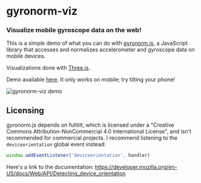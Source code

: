# gyronorm-viz

### Visualize mobile gyroscope data on the web!

This is a simple demo of what you can do with [gyronorm.js](https://github.com/dorukeker/gyronorm.js/), a JavaScript library that accesses and normalizes accelerometer and gyroscope data on mobile devices. 

Visualizations done with [Three.js](https://github.com/mrdoob/three.js/).

Demo available [here](http://scottyfillups.github.io/gyronorm-viz). It only works on mobile; try tilting your phone!

![gyronorm-viz demo](http://scottyfillups.github.io/gyronorm-viz/assets/demo.gif)

## Licensing

gyronorm.js depends on fulltilt, which is licensed under a "Creative Commons Attribution-NonCommercial 4.0 International License", and isn't recommended for commercial projects. I recommend listening to the `deviceorientation` global event instead:

```js
window.addEventListener('deviceorientation', handler)
```

Here's a link to the documentation: <https://developer.mozilla.org/en-US/docs/Web/API/Detecting_device_orientation>
